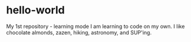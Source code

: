 # hello-world
My 1st repository - learning mode
I am learning to code on my own. I like chocolate almonds, zazen, hiking, astronomy, and SUP'ing.
